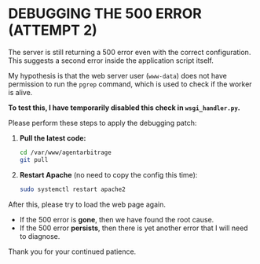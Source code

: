 # DEBUGGING THE 500 ERROR (ATTEMPT 2)

The server is still returning a 500 error even with the correct configuration. This suggests a second error inside the application script itself.

My hypothesis is that the web server user (`www-data`) does not have permission to run the `pgrep` command, which is used to check if the worker is alive.

**To test this, I have temporarily disabled this check in `wsgi_handler.py`.**

Please perform these steps to apply the debugging patch:

1.  **Pull the latest code:**
    ```bash
    cd /var/www/agentarbitrage
    git pull
    ```

2.  **Restart Apache** (no need to copy the config this time):
    ```bash
    sudo systemctl restart apache2
    ```

After this, please try to load the web page again.
- If the 500 error is **gone**, then we have found the root cause.
- If the 500 error **persists**, then there is yet another error that I will need to diagnose.

Thank you for your continued patience.
